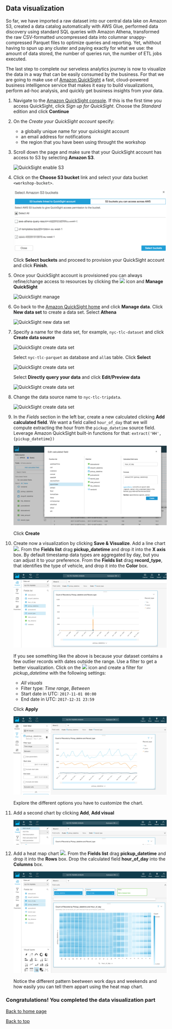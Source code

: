 ## Data visualization

So far, we have imported a raw dataset into our central data lake on Amazon S3, created a data catalog automatically with AWS Glue, performed data discovery using standard SQL queries with Amazon Athena, transformed the raw CSV-formatted uncompressed data into columnar snappy-compressed Parquet files to optimize queries and reporting. Yet, whithout having to spun up any cluster and paying exactly for what we use: the amount of data stored, the number of queries run, the number of ETL jobs executed.

The last step to complete our serveless analytics journey is now to visualize the data in a way that can be easily consumed by the business. For that we are going to make use of [Amazon QuickSight](https://quicksight.aws/) a fast, cloud-powered business intelligence service that makes it easy to build visualizations, perform ad-hoc analysis, and quickly get business insights from your data.

1. Navigate to the [Amazon QuickSight console](https://quicksight.aws.amazon.com/). If this is the first time you access QuickSight, click *Sign up for QuickSight*. Choose the *Standard* edition and click **Continue**

2. On the *Create your QuickSight account* specify:
	* a globally unique name for your quicksight account
	* an email address for notifications
	* the region that you have been using throught the workshop

3. Scroll down the page and make sure that your QuickSight account has access to S3 by selecting **Amazon S3**.

	![QuickSight enable S3](images/21a-quicksight-select-s3.png)

4. Click on the **Choose S3 bucket** link and select your data bucket `<workshop-bucket>`. 

	![QuickSight enable data bucket](images/21b-quicksight-select-buckets.png)

	Click **Select buckets** and proceed to provision your QuickSight account and click **Finish**.
	
5. Once your QuickSight account is provisioned you can always refine/change access to resources by clicking the <img src=images/21d-quicksight-manage-icon.png width=12px> icon and **Manage QuickSight**

	![QuickSight manage](images/21c-quicksight-manage.png)

6. Go back to the [Amazon QuickSight home](https://quicksight.aws.amazon.com/) and click **Manage data**. Click **New data set** to create a data set. Select **Athena**

	![QuickSight new data set](images/23-quicksight-new-dataset.png)
	
7. Specify a name for the data set, for example, `nyc-tlc-dataset` and click **Create data source**

	![QuickSight create data set](images/24-quicksight-create-dataset.png)

	Select `nyc-tlc-parquet` as database and `all`as table. Click **Select**

	![QuickSight create data set](images/25-quicksight-dataset-tables.png)
	
	Select **Directly query your data** and click **Edit/Preview data**

	![QuickSight create data set](images/25b-quicksight-dataset-spice.png)
	

8. Change the data source name to `nyc-tlc-tripdata`. 

	![QuickSight create data set](images/26a-quicksight-dataset-edition.png)

9. In the *Fields* section in the left bar, create a new calculated clicking **Add calculated field**. We want a field called `hour_of_day` that we will compute extracting the hour from the `pickup_datetime` source field. Leverage Amazon QuickSight built-in functions for that: `extract('HH',{pickup_datetime})`

	![QuickSight create data set](images/26b-quicksight-dataset-edition.png)
	
	Click **Create**

10. Create now a visualization by clicking **Save & Visualize**. Add a line chart <img src=images/27-quicksight-line-chart-icon.png width=10px>. From the **Fields list** drag **pickup_datetime** and drop it into the **X axis** box. By default timestamp data types are aggregated by day, but you can adjust it to your preference. From the **Fields list** drag **record_type**, that identifies the type of vehicle, and drop it into the **Color** box.

	![QuickSight line chart](images/28a-quicksight-line-chart.png)
	
	If you see something like the above is because your dataset contains a few outlier records with dates outside the range. Use a filter to get a better visualization. Click on the <img src=images/28b-quicksight-filter-icon.png width=12px> icon and create a filter for *pickup_datetime* with the following settings:
	
	* *All visuals*
	* Filter type: *Time range*, *Between*
	* Start date in UTC: `2017-11-01 00:00`
	* End date in UTC: `2017-12-31 23:59`

	Click **Apply**
	

	![QuickSight line chart](images/28c-quicksight-line-chart-filtered.png)
	
	Explore the different options you have to customize the chart.

11. Add a second chart by clicking **Add**, **Add visual**

	![QuickSight line chart](images/29-quicksight-add-visual.png)

12. Add a heat map chart <img src=images/30-quicksight-heat-map-icon.png width=10px>. From the **Fields list** drag **pickup_datetime** and drop it into the **Rows** box. Drop the calculated field **hour\_of\_day** into the **Columns** box.

	![QuickSight line chart](images/31-quicksight-heat-map.png)
	
	Notice the different pattern beetween work days and weekends and how easily you can tell them appart using the heat map chart.	
	
	
### Congratulations! You completed the data visualization part

[Back to home page](README.md)

[Back to top](#data-visualization)


